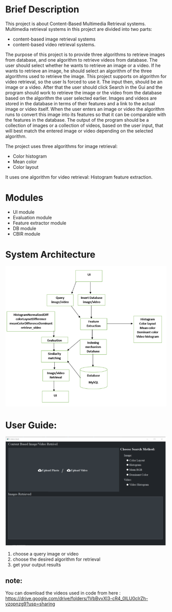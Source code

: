# Brief Description

This project is about Content-Based Multimedia Retrieval systems. Multimedia retrieval systems in this project are divided into two parts:

- content-based image retrieval systems
- content-based video retrieval systems.

The purpose of this project is to provide three algorithms to retrieve images from database, and one algorithm to retrieve videos from database.
The user should select whether he wants to retrieve an image or a video. If he wants to retrieve an image, he should select an algorithm of the three algorithms used to retrieve the image. This project supports on algorithm for video retrieval, so the user Is forced to use it. The input then, should be an image or a video. After that the user should click Search in the Gui and the program should work to retrieve the image or the video from the database based on the algorithm the user selected earlier.
Images and videos are stored in the database in terms of their features and a link to the actual image or video itself. When the user enters an image or video the algorithm runs to convert this image into its features so that it can be comparable with the features in the database.
The output of the program should be a collection of images or a collection of videos, based on the user input, that will best match the entered image or video depending on the selected algorithm.

The project uses three algorithms for image retrieval:

- Color histogram
- Mean color
- Color layout

It uses one algorithm for video retrieval: Histogram feature extraction.

# Modules

- UI module
- Evaluation module
- Feature extractor module
- DB module
- CBIR module

# System Architecture

![sys_arch](icon/sys_arch2.png)

# User Guide:

![sys_arch](icon/main.PNG)

1. choose a query image or video
2. choose the desired algorithm for retrieval
3. get your output results

## note:

You can download the videos used in code from here : https://drive.google.com/drive/folders/1VbBvvXl3-cR4_0ILU0cIrZh-vzopnzg9?usp=sharing
